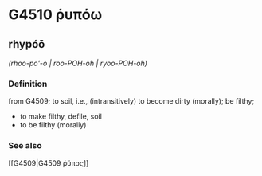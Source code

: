 # G4510 ῥυπόω

## rhypóō

_(rhoo-po'-o | roo-POH-oh | ryoo-POH-oh)_

### Definition

from G4509; to soil, i.e., (intransitively) to become dirty (morally); be filthy; 

- to make filthy, defile, soil
- to be filthy (morally)

### See also

[[G4509|G4509 ῥύπος]]
